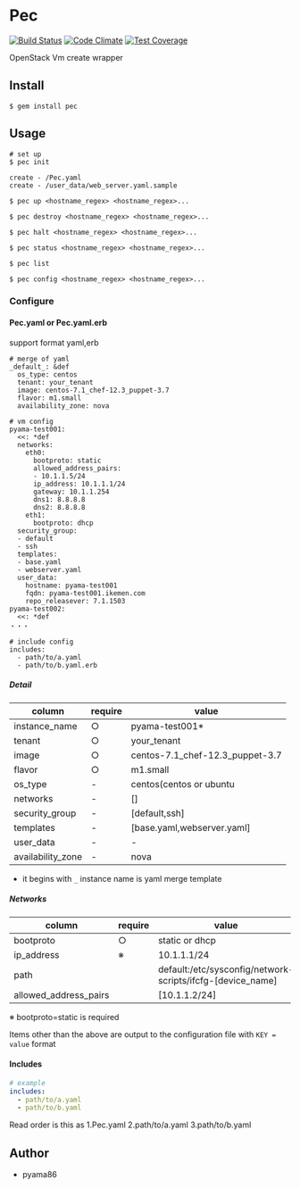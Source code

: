 # Pec
[![Build Status](https://travis-ci.org/yaocloud/pec.svg?branch=v0.7.7)](https://travis-ci.org/yaocloud/pec)
[![Code Climate](https://codeclimate.com/github/pyama86/pec/badges/gpa.svg)](https://codeclimate.com/github/pyama86/pec)
[![Test Coverage](https://codeclimate.com/github/pyama86/pec/badges/coverage.svg)](https://codeclimate.com/github/pyama86/pec/coverage)

OpenStack Vm create wrapper

## Install

    $ gem install pec

## Usage
    # set up
    $ pec init

```
create - /Pec.yaml
create - /user_data/web_server.yaml.sample
```

    $ pec up <hostname_regex> <hostname_regex>...

    $ pec destroy <hostname_regex> <hostname_regex>...

    $ pec halt <hostname_regex> <hostname_regex>...

    $ pec status <hostname_regex> <hostname_regex>...

    $ pec list

    $ pec config <hostname_regex> <hostname_regex>...

### Configure
#### Pec.yaml or Pec.yaml.erb
support format yaml,erb
```
# merge of yaml
_default_: &def
  os_type: centos
  tenant: your_tenant
  image: centos-7.1_chef-12.3_puppet-3.7
  flavor: m1.small
  availability_zone: nova

# vm config
pyama-test001:
  <<: *def
  networks:
    eth0:
      bootproto: static
      allowed_address_pairs:
      - 10.1.1.5/24
      ip_address: 10.1.1.1/24
      gateway: 10.1.1.254
      dns1: 8.8.8.8
      dns2: 8.8.8.8
    eth1:
      bootproto: dhcp
  security_group:
  - default
  - ssh
  templates:
  - base.yaml
  - webserver.yaml
  user_data:
    hostname: pyama-test001
    fqdn: pyama-test001.ikemen.com
    repo_releasever: 7.1.1503
pyama-test002:
  <<: *def
・・・

# include config
includes:
  - path/to/a.yaml
  - path/to/b.yaml.erb

```
##### Detail

| column            | require | value                           |
| ----------------- | ------- | ------------------------------- |
| instance_name     |    ○    | pyama-test001*                  |
| tenant            |    ○    | your_tenant                     |
| image             |    ○    | centos-7.1_chef-12.3_puppet-3.7 |
| flavor            |    ○    | m1.small                        |
| os_type           |    -    | centos(centos or ubuntu         |
| networks          |    -    | []                              |
| security_group    |    -    | [default,ssh]                   |
| templates         |    -    | [base.yaml,webserver.yaml]      |
| user_data         |    -    | -                               |
| availability_zone |    -    | nova                            |

* it begins with `_` instance name is yaml merge template

##### Networks
| column                | require | value                                                      |
| --------------------- | --------| ---------------------------------------------------------- |
| bootproto             |    ○    | static or dhcp                                             |
| ip_address            |    ※    | 10.1.1.1/24                                                |
| path                  |         | default:/etc/sysconfig/network-scripts/ifcfg-[device_name] |
| allowed_address_pairs |         | [10.1.1.2/24]                                              |

※ bootproto=static is required

Items other than the above are output to the configuration file with `KEY = value` format

#### Includes
```yaml
# example
includes:
  - path/to/a.yaml
  - path/to/b.yaml
```

Read order is this as
1.Pec.yaml
2.path/to/a.yaml
3.path/to/b.yaml

## Author
* pyama86
